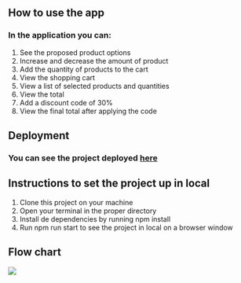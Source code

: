 ## How to use the app

### In the application you can:

1. See the proposed product options
2. Increase and decrease the amount of product
3. Add the quantity of products to the cart
4. View the shopping cart
5. View a list of selected products and quantities
6. View the total
7. Add a discount code of 30%
8. View the final total after applying the code

## Deployment

### You can see the project deployed <a href="https://jorgetrad99.github.io/invoice-generator/">here</a>

## Instructions to set the project up in local

1. Clone this project on your machine
2. Open your terminal in the proper directory
3. Install de dependencies by running npm install
4. Run npm run start to see the project in local on a browser window

## Flow chart

<img src="https://firebasestorage.googleapis.com/v0/b/e-shop-7fd53.appspot.com/o/Account%20ownership%20diagram%20example.png?alt=media&token=1fb00fe0-074d-4efc-a340-6d3ae62caa27">
